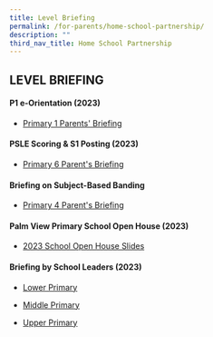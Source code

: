 ```yaml
---
title: Level Briefing
permalink: /for-parents/home-school-partnership/
description: ""
third_nav_title: Home School Partnership
---
```

## LEVEL BRIEFING

#### P1 e-Orientation (2023)


* [ Primary 1 Parents' Briefing](/files/For%20Parents%20(2023)/P1%20First%20Day%20of%20School_Parents%20Briefing%202023.pdf)

#### PSLE Scoring & S1 Posting  (2023)
* [Primary 6 Parent's Briefing](/files/psle%202023%20-%20parent%20engagement.pdf)

#### Briefing on Subject-Based Banding
* [Primary 4 Parent's Briefing](/files/For%20Parents%20(2023)/p4%20briefing%20on%20sbb%202023_18%20august%202023_final%20(1).pdf)

#### Palm View Primary School Open House   (2023)
* [2023 School Open House Slides](/files/For%20Parents%20(2023)/2023%20palm%20view%20open%20house%20slides.pdf)

#### Briefing by School Leaders (2023)

*  [Lower Primary](/files/For%20Parents%20(2023)/Lower%20Pri%20Parents'%20Briefing%20Slides%20-%2017%20Feb%202023%20Final_V2.pdf)

* [Middle Primary](/files/For%20Parents%20(2023)/Middle%20Pri%20Briefing%20to%20Parents%20on%2010%20Feb%202023%20Final.pdf)
* [Upper Primary](/files/For%20Parents%20(2023)/Upper%20Primary%20Briefing%20to%20Parents%20on%203%20Feb%202023.pdf)